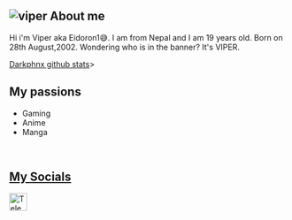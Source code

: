 ![viper](https://imgur.com/4Ihc2AG.png)
About me
---
Hi i'm Viper aka Eidoron1😅. I am from Nepal and I am 19 years old.</a>
Born on 28th August,2002. Wondering who is in the banner? It's VIPER.

[Darkphnx github stats](https://github-readme-stats.vercel.app/api?username=Eidoron1&bg_color=000&show_icons=true&count_private=true&hide_border=true&text_color=2aa889&title_color=ff0000&icon_color=61dafb&include_all_commits=true)>

My passions
---
* Gaming
* Anime
* Manga

<br />
<a href="https://aralroca.us8.list-manage.com/subscribe/post?u=29d99171aa3f671bde658475a&id=9f1a0b31e3">
  <table align="right">
      <tr>
          
My Socials
---
<a href="https://t.me/Eidoron1"><img alt="Telegram" title="Telegram" height="32" width="32" src="https://upload.wikimedia.org/wikipedia/commons/thumb/8/82/Telegram_logo.svg/600px-Telegram_logo.svg.png"></a>
